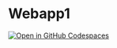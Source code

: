 # Webapp1
[![Open in GitHub Codespaces](https://github.com/codespaces/badge.svg)](https://codespaces.new/geovanams/webappnet?quickstart=1)
